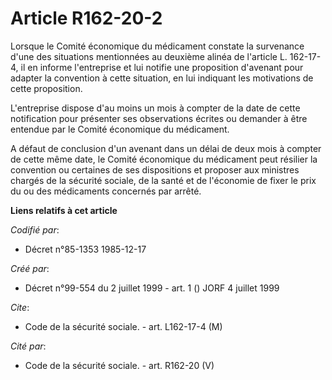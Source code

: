 # Article R162-20-2

Lorsque le Comité économique du médicament constate la survenance d'une des situations mentionnées au deuxième alinéa de
l'article L. 162-17-4, il en informe l'entreprise et lui notifie une proposition d'avenant pour adapter la convention à cette
situation, en lui indiquant les motivations de cette proposition.

L'entreprise dispose d'au moins un mois à compter de la date de cette notification pour présenter ses observations écrites ou
demander à être entendue par le Comité économique du médicament.

A défaut de conclusion d'un avenant dans un délai de deux mois à compter de cette même date, le Comité économique du
médicament peut résilier la convention ou certaines de ses dispositions et proposer aux ministres chargés de la sécurité
sociale, de la santé et de l'économie de fixer le prix du ou des médicaments concernés par arrêté.

**Liens relatifs à cet article**

_Codifié par_:

  - Décret n°85-1353 1985-12-17

_Créé par_:

  - Décret n°99-554 du 2 juillet 1999 - art. 1 () JORF 4 juillet 1999

_Cite_:

  - Code de la sécurité sociale. - art. L162-17-4 (M)

_Cité par_:

  - Code de la sécurité sociale. - art. R162-20 (V)

